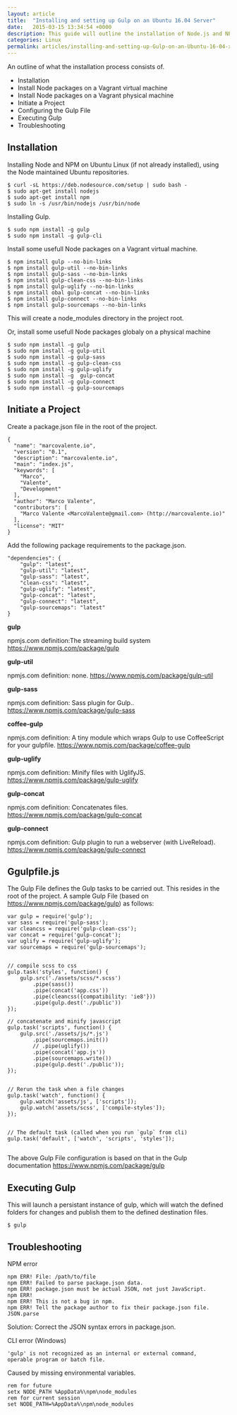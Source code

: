 ```yaml
---
layout: article
title:  "Installing and setting up Gulp on an Ubuntu 16.04 Server"
date:   2015-03-15 13:34:54 +0000
description: This guide will outline the installation of Node.js and NPM (Node Package Manager) on an Ubuntu 16.04 Linux operating system.
categories: Linux
permalink: articles/installing-and-setting-up-Gulp-on-an-Ubuntu-16-04-xenial-server.html
---
```

An outline of what the installation process consists of.
- Installation
- Install Node packages on a Vagrant virtual machine
- Install Node packages on a Vagrant physical machine
- Initiate a Project
- Configuring the Gulp File
- Executing Gulp
- Troubleshooting


## Installation
Installing Node and NPM on Ubuntu Linux (if not already installed), using the Node maintained Ubuntu repositories.
```
$ curl -sL https://deb.nodesource.com/setup | sudo bash -
$ sudo apt-get install nodejs
$ sudo apt-get install npm
$ sudo ln -s /usr/bin/nodejs /usr/bin/node

```

Installing Gulp.
```
$ sudo npm install -g gulp
$ sudo npm install -g gulp-cli
```


Install some usefull Node packages on a Vagrant virtual machine.
```
$ npm install gulp --no-bin-links
$ npm install gulp-util --no-bin-links
$ npm install gulp-sass --no-bin-links
$ npm install gulp-clean-css --no-bin-links
$ npm install gulp-uglify --no-bin-links
$ npm install obal gulp-concat --no-bin-links
$ npm install gulp-connect --no-bin-links
$ npm install gulp-sourcemaps --no-bin-links
```
This will create a node_modules directory in the project root.

Or, install some usefull Node packages globaly on a physical machine
```
$ sudo npm install -g gulp
$ sudo npm install -g gulp-util
$ sudo npm install -g gulp-sass
$ sudo npm install -g gulp-clean-css
$ sudo npm install -g gulp-uglify
$ sudo npm install -g  gulp-concat
$ sudo npm install -g gulp-connect
$ sudo npm install -g gulp-sourcemaps
```

## Initiate a Project
Create a package.json file in the root of the project.
```
{
  "name": "marcovalente.io",
  "version": "0.1",
  "description": "marcovalente.io",
  "main": "index.js",
  "keywords": [
    "Marco",
    "Valente",
    "Development"
  ],
  "author": "Marco Valente",
  "contributors": [
    "Marco Valente <MarcoValente@gmail.com> (http://marcovalente.io)"
  ],
  "license": "MIT"
}
```

Add the following package requirements to the package.json.
```
"dependencies": {
    "gulp": "latest",
    "gulp-util": "latest",
    "gulp-sass": "latest",
    "clean-css": "latest",
    "gulp-uglify": "latest",
    "gulp-concat": "latest",
    "gulp-connect": "latest",
    "gulp-sourcemaps": "latest"
}
```
**gulp**

npmjs.com definition:The streaming build system
https://www.npmjs.com/package/gulp

**gulp-util**

npmjs.com definition: none.
https://www.npmjs.com/package/gulp-util

**gulp-sass**

npmjs.com definition: Sass plugin for Gulp..
https://www.npmjs.com/package/gulp-sass

**coffee-gulp**

npmjs.com definition: A tiny module which wraps Gulp to use CoffeeScript for your gulpfile.
https://www.npmjs.com/package/coffee-gulp

**gulp-uglify**

npmjs.com definition: Minify files with UglifyJS.
https://www.npmjs.com/package/gulp-uglify

**gulp-concat**

npmjs.com definition: Concatenates files.
https://www.npmjs.com/package/gulp-concat

**gulp-connect**

npmjs.com definition: Gulp plugin to run a webserver (with LiveReload).
https://www.npmjs.com/package/gulp-connect


## Ggulpfile.js
The Gulp File defines the Gulp tasks to be carried out. This resides in the root of the project. A sample Gulp File (based on https://www.npmjs.com/package/gulp) as follows:
```
var gulp = require('gulp');
var sass = require('gulp-sass');
var cleancss = require('gulp-clean-css');
var concat = require('gulp-concat');
var uglify = require('gulp-uglify');
var sourcemaps = require('gulp-sourcemaps');


// compile scss to css
gulp.task('styles', function() {
    gulp.src('./assets/scss/*.scss')
        .pipe(sass())
        .pipe(concat('app.css'))
        .pipe(cleancss({compatibility: 'ie8'}))
        .pipe(gulp.dest('./public'))
});

// concatenate and minify javascript
gulp.task('scripts', function() {
    gulp.src('./assets/js/*.js')
        .pipe(sourcemaps.init())
        // .pipe(uglify())
        .pipe(concat('app.js'))
        .pipe(sourcemaps.write())
        .pipe(gulp.dest('./public'));
});


// Rerun the task when a file changes
gulp.task('watch', function() {
    gulp.watch('assets/js', ['scripts']);
    gulp.watch('assets/scss', ['compile-styles']);
});


// The default task (called when you run `gulp` from cli)
gulp.task('default', ['watch', 'scripts', 'styles']);


```

The above Gulp File configuration is based on that in the Gulp documentation https://www.npmjs.com/package/gulp


## Executing Gulp
This will launch a persistant instance of gulp, which will watch the defined folders for changes and publish them to the defined destination files.
```
$ gulp
```


## Troubleshooting
NPM error

```
npm ERR! File: /path/to/file
npm ERR! Failed to parse package.json data.
npm ERR! package.json must be actual JSON, not just JavaScript.
npm ERR!
npm ERR! This is not a bug in npm.
npm ERR! Tell the package author to fix their package.json file. JSON.parse
```

Solution: Correct the JSON syntax errors in package.json.

CLI error (Windows)
```
'gulp' is not recognized as an internal or external command,
operable program or batch file.
```

Caused by missing environmental variables.
```
rem for future
setx NODE_PATH %AppData%\npm\node_modules
rem for current session
set NODE_PATH=%AppData%\npm\node_modules
```
